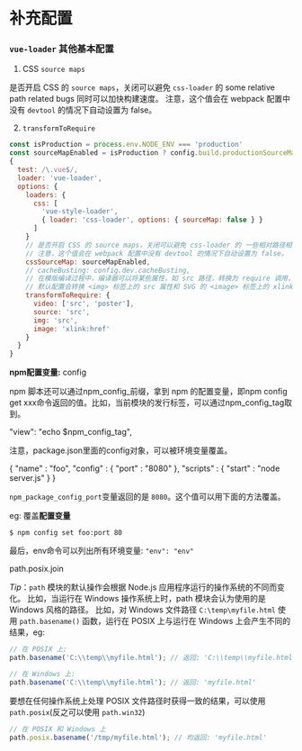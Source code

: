 
# 补充配置

### `vue-loader` 其他基本配置

1. CSS `source maps`

是否开启 CSS 的 `source maps`，关闭可以避免 `css-loader` 的 some relative path related bugs 同时可以加快构建速度。
注意，这个值会在 webpack 配置中没有 `devtool` 的情况下自动设置为 false。

2. `transformToRequire`

``` js
const isProduction = process.env.NODE_ENV === 'production'
const sourceMapEnabled = isProduction ? config.build.productionSourceMap : config.dev.cssSourceMap
{
  test: /\.vue$/,
  loader: 'vue-loader',
  options: {
    loaders: {
      css: [
        'vue-style-loader',
        { loader: 'css-loader', options: { sourceMap: false } }
      ]
    }
    // 是否开启 CSS 的 source maps，关闭可以避免 css-loader 的 一些相对路径相关的错误（some relative path related bugs），同时可以加快构建速度。
    // 注意，这个值会在 webpack 配置中没有 devtool 的情况下自动设置为 false。
    cssSourceMap: sourceMapEnabled,
    // cacheBusting: config.dev.cacheBusting,
    // 在模版编译过程中，编译器可以将某些属性，如 src 路径，转换为 require 调用，以便目标资源可以由 webpack 处理。
    // 默认配置会转换 <img> 标签上的 src 属性和 SVG 的 <image> 标签上的 xlink：href 属性。即默认值: { img: 'src', image: 'xlink:href' }
    transformToRequire: {
      video: ['src', 'poster'],
      source: 'src',
      img: 'src',
      image: 'xlink:href'
    }
  }
}
```


**npm配置变量:** config

npm 脚本还可以通过npm_config_前缀，拿到 npm 的配置变量，即npm config get xxx命令返回的值。比如，当前模块的发行标签，可以通过npm_config_tag取到。

"view": "echo $npm_config_tag",

注意，package.json里面的config对象，可以被环境变量覆盖。

{ 
  "name" : "foo",
  "config" : { "port" : "8080" },
  "scripts" : { "start" : "node server.js" }
}

`npm_package_config_port`变量返回的是 `8080`。这个值可以用下面的方法覆盖。

eg: 覆盖**配置变量**

```
$ npm config set foo:port 80
```

最后，env命令可以列出所有环境变量: `"env": "env"`

path.posix.join


*Tip*：`path` 模块的默认操作会根据 Node.js 应用程序运行的操作系统的不同而变化。 比如，当运行在 Windows 操作系统上时，path 模块会认为使用的是 Windows 风格的路径。
比如，对 Windows 文件路径 `C:\temp\myfile.html` 使用 `path.basename()` 函数，运行在 POSIX 上与运行在 Windows 上会产生不同的结果，eg:

``` js
// 在 POSIX 上:
path.basename('C:\\temp\\myfile.html'); // 返回: 'C:\\temp\\myfile.html'

// 在 Windows 上:
path.basename('C:\\temp\\myfile.html'); // 返回: 'myfile.html'
```
要想在任何操作系统上处理 POSIX 文件路径时获得一致的结果，可以使用 `path.posix`(反之可以使用 `path.win32`)

``` js
// 在 POSIX 和 Windows 上
path.posix.basename('/tmp/myfile.html'); // 均返回: 'myfile.html'
```